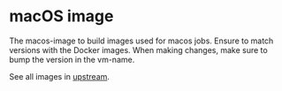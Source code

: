 # macOS image

The macos-image to build images used for macos jobs.
Ensure to match versions with the Docker images.
When making changes, make sure to bump the version in the vm-name.

See all images in [upstream](https://github.com/cirruslabs/macos-image-templates).
